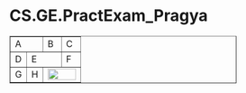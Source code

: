 # CS.GE.PractExam_Pragya
<html>
 <head>
  <title> Practical 1 </title>
</head>
<body>
<table cellpadding="5" cellspacing="0" style="width:80%" align="center" valign="center" border="1">
<tr>
  <td colspan="2">A</td>
  <td>B</td>
  <td>C</td>
</tr>
<tr>
  <td>D</td>
  <td colspan="2">E</td>
  <td>F</td>
</tr>
<tr>
  <td>G</td>
  <td>H</td>
  <td colspan="2"><img src="https://www.google.com/imgres?imgurl=https%3A%2F%2Ftinyjpg.com%2Fimages%2Fsocial%2Fwebsite.jpg&imgrefurl=https%3A%2F%2Ftinyjpg.com%2F&tbnid=ShQnriFk8AK93M&vet=12ahUKEwj62ODlteX0AhWXxaACHXdEBdAQMygAegUIARDUAQ..i&docid=MxJRAkFr5rrEwM&w=1020&h=510&itg=1&q=image%20jpg&ved=2ahUKEwj62ODlteX0AhWXxaACHXdEBdAQMygAegUIARDUAQ" width="50" height="20"></td>
</tr>
</table>
</body>
</html>
